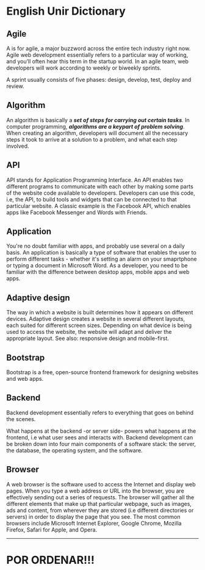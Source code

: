 # English Unir Dictionary

## Agile

A is for agile, a major buzzword across the entire tech industry right now. Agile web development essentially refers to a particular way of working, and you’ll often hear this term in the startup world. In an agile team, web developers will work according to weekly or biweekly sprints.

A sprint usually consists of five phases: design, develop, test, deploy and review.

## Algorithm
 
An algorithm is basically a ***set of steps for carrying out certain tasks***. In computer programming, ***algorithms are a keypart of problem solving***. When creating an algorithm, developers will document all the necessary steps it took to arrive at a solution to a problem, and what each step involved.

## API

API stands for Application Programming Interface. An API enables two different programs to communicate with each other by making some parts of the website code available to developers. Developers can use this code, i.e, the API, to build tools and widgets that can be connected to that particular website. A classic example is the Facebook API, which enables apps like Facebook Messenger and Words with Friends.

## Application

You're no doubt familiar with apps, and probably use several on a daily basis. An application is basically a type of software that enables the user to perform different tasks - whether it's setting an alarm on your smaprtphone or typing a document in Microsoft Word. As a developer, you need to be familiar with the difference between desktop apps, mobile apps and web apps.

## Adaptive design

The way in which a website is built determines how it appears on different devices. Adaptive design creates a website in several different layouts, each suited for different screen sizes. Depending on what device is being used to access the website, the website will adapt and deliver the appropriate layout. See also: responsive design and mobile-first.

## Bootstrap

Bootstrap is a free, open-source frontend framework for designing websites and web apps.

## Backend

Backend development essentially refers to everything that goes on behind the scenes.

What happens at the backend -or server side- powers what happens at the frontend, i.e what user sees and interacts with. Backend development can be broken down into four main components of a software stack: the server, the database, the operating system, and the software.

## Browser

A web browser is the software used to access the Internet and display web pages. When you type a web address or URL into the browser, you are effectively sending out a series of requests. The browser will gather all the different elements that make up that particular webpage, such as images, ads and content, from wherever they are stored (i.e different directories or servers) in order to display the page that you see. The most common browsers include Microsoft Internet Explorer, Google Chrome, Mozilla Firefox, Safari for Apple, and Opera.

***

# POR ORDENAR!!!











